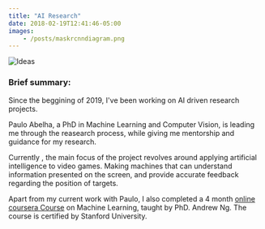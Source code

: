 ```yaml
---
title: "AI Research"
date: 2018-02-19T12:41:46-05:00
images:
    - /posts/maskrcnndiagram.png
---
```


![Ideas](/posts/maskrcnndiagram.png)

###  Brief summary:

Since the beggining of 2019, I've been working on AI driven research projects.

Paulo Abelha, a PhD in Machine Learning and Computer Vision, is leading me through the reasearch process, while giving me mentorship and guidance for my research.

Currently , the main focus of the project revolves around applying artificial intelligence to video games. Making machines that can understand information presented on the screen, and provide accurate feedback regarding the position of targets.

Apart from my current work with Paulo, I also completed a 4 month [online coursera Course](https://www.coursera.org/verify/TWM77P2FC5MV) on Machine Learning, taught by PhD. Andrew Ng. The course is certified by Stanford University.
